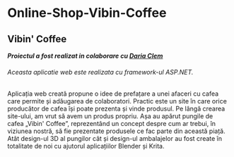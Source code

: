 # Online-Shop-Vibin-Coffee

## Vibin' Coffee

***Proiectul a fost realizat in colaborare cu [Daria Clem](https://github.com/DariaClem)***
###### Aceasta aplicatie web este realizata cu framework-ul ASP.NET.

Aplicația web creată propune o idee de prefațare a unei afaceri cu cafea care permite și adăugarea de colaboratori. Practic este un site în care orice producător de cafea
își poate prezenta și vinde produsul. Pe lângă crearea site-ului, am vrut să avem un produs propriu. Așa au apărut pungile de cafea „Vibin' Coffee”, reprezentând un concept
despre cum ar trebui, în viziunea nostră, să fie prezentate produsele ce fac parte din această piață. Atât design-ul 3D al pungilor cât și design-ul ambalajelor au fost create în
totalitate de noi cu ajutorul aplicațiilor Blender și Krita.



